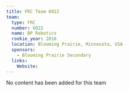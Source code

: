 ```yaml
---
title: FRC Team 6022
team:
  type: FRC
  number: 6022
  name: BP Robotics
  rookie_year: 2016
  location: Blooming Prairie, Minnesota, USA
  sponsors:
    - Blooming Prairie Secondary
  links:
    Website: 
---
```

No content has been added for this team